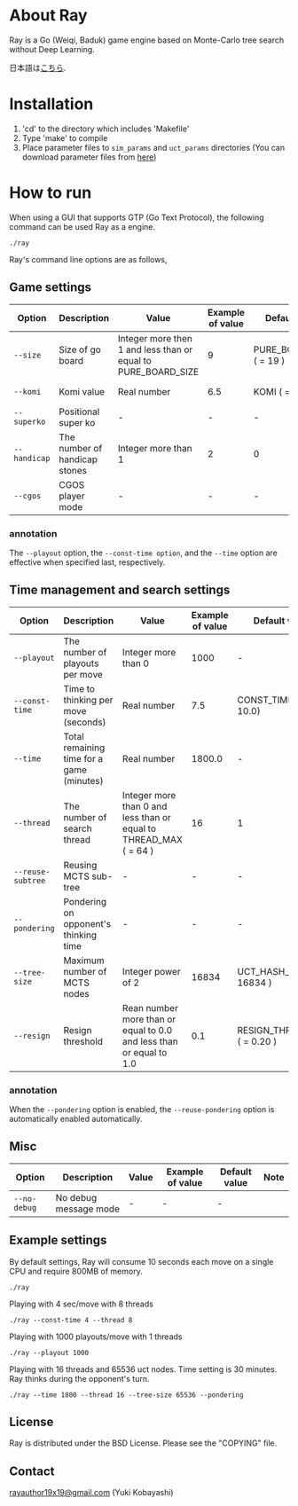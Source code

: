 # About Ray
Ray is a Go (Weiqi, Baduk) game engine based on Monte-Carlo tree search without Deep Learning.

日本語は[こちら](doc/ja/README.md).

# Installation
1. 'cd' to the directory which includes 'Makefile'
2. Type 'make' to compile
3. Place parameter files to ```sim_params``` and ```uct_params``` directories (You can download parameter files from [here](https://github.com/kobanium/Ray/releases))

# How to run
When using a GUI that supports GTP (Go Text Protocol), the following command can be used Ray as a engine.
```
./ray
```

Ray's command line options are as follows,

## Game settings
| Option | Description | Value | Example of value | Default value | Note |
| --- | --- | --- | --- | --- | --- |
| `--size` | Size of go board| Integer more then 1 and less than or equal to PURE_BOARD_SIZE | 9 | PURE_BOARD_SIZE ( = 19 ) | PURE_BOARD_SIZE is defined in include/board/Constant.hpp |
| `--komi` | Komi value | Real number | 6.5 | KOMI ( = 6.5 ) | KOMI is defined in include/board/Constant.hpp |
| `--superko` | Positional super ko | - | - | - | Supporting positional super ko only |
| `--handicap` | The number of handicap stones | Integer more than 1 | 2 | 0 | This option is for debugging. |
| `--cgos` | CGOS player mode | - | - | - | Activating capturing all dead stones mode |

### annotation
The `--playout` option, the `--const-time option`, and the `--time` option are effective when specified last, respectively.

## Time management and search settings
| Option | Description | Value | Example of value | Default value | Note |
| --- | --- | --- | --- | --- | --- |
| `--playout` | The number of playouts per move | Integer more than 0 | 1000 | - | |
| `--const-time` | Time to thinking per move (seconds) | Real number | 7.5 | CONST_TIME ( = 10.0) | CONST_TIME is defined in include/mcts/SearchManager.hpp |
| `--time` | Total remaining time for a game (minutes) | Real number | 1800.0 | - | |
| `--thread` | The number of search thread | Integer more than 0 and less than or equal to THREAD_MAX ( = 64 ) | 16 | 1 | THREAD_MAX is defined in include/mcts/UctSearch.hpp |
| `--reuse-subtree` | Reusing MCTS sub-tree | - | - | - | |
| `--pondering` | Pondering on opponent's thinking time | - | - | - | |
| `--tree-size` | Maximum number of MCTS nodes | Integer power of 2 | 16834 | UCT_HASH_SIZE ( = 16834 ) | UCT_HASH_SIZE is defined in include/board/ZobristHash.hpp |
| `--resign` | Resign threshold | Rean number more than or equal to 0.0 and less than or equal to 1.0 | 0.1 | RESIGN_THRESHOLD ( = 0.20 ) | RESIGN_THRESHOLD is defined in include/mcts/MoveSelection.hpp |

### annotation
When the `--pondering` option is enabled, the `--reuse-pondering` option is automatically enabled automatically.  

## Misc

| Option | Description | Value | Example of value | Default value | Note |
| --- | --- | --- | --- | --- | --- |
| `--no-debug` | No debug message mode | - | - | - | |


## Example settings

By default settings, Ray will consume 10 seconds each move on a single CPU 
and require 800MB of memory. 

    ./ray

Playing with 4 sec/move with 8 threads

    ./ray --const-time 4 --thread 8

Playing with 1000 playouts/move with 1 threads

    ./ray --playout 1000

Playing with 16 threads and 65536 uct nodes. Time setting is 30 minutes.
Ray thinks during the opponent's turn.

    ./ray --time 1800 --thread 16 --tree-size 65536 --pondering


## License
Ray is distributed under the BSD License.
Please see the "COPYING" file.

## Contact
rayauthor19x19@gmail.com (Yuki Kobayashi)
